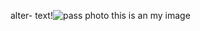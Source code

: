 alter- text!![pass photo](https://user-images.githubusercontent.com/59051114/158870646-7af82359-51a4-43b7-a386-b2f88a203abb.jpg)
 this is an my image
